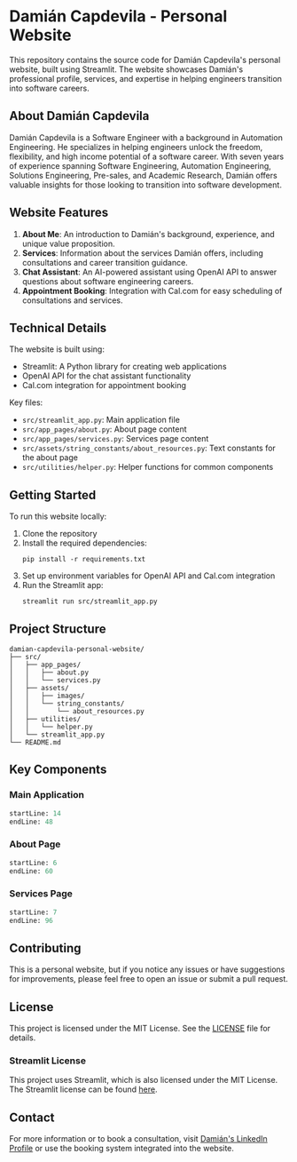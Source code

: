 # Damián Capdevila - Personal Website

This repository contains the source code for Damián Capdevila's personal website, built using Streamlit. The website showcases Damián's professional profile, services, and expertise in helping engineers transition into software careers.

## About Damián Capdevila

Damián Capdevila is a Software Engineer with a background in Automation Engineering. He specializes in helping engineers unlock the freedom, flexibility, and high income potential of a software career. With seven years of experience spanning Software Engineering, Automation Engineering, Solutions Engineering, Pre-sales, and Academic Research, Damián offers valuable insights for those looking to transition into software development.

## Website Features

1. **About Me**: An introduction to Damián's background, experience, and unique value proposition.
2. **Services**: Information about the services Damián offers, including consultations and career transition guidance.
3. **Chat Assistant**: An AI-powered assistant using OpenAI API to answer questions about software engineering careers.
4. **Appointment Booking**: Integration with Cal.com for easy scheduling of consultations and services.

## Technical Details

The website is built using:
- Streamlit: A Python library for creating web applications
- OpenAI API for the chat assistant functionality
- Cal.com integration for appointment booking

Key files:
- `src/streamlit_app.py`: Main application file
- `src/app_pages/about.py`: About page content
- `src/app_pages/services.py`: Services page content
- `src/assets/string_constants/about_resources.py`: Text constants for the about page
- `src/utilities/helper.py`: Helper functions for common components

## Getting Started

To run this website locally:

1. Clone the repository
2. Install the required dependencies:
   ```
   pip install -r requirements.txt
   ```
3. Set up environment variables for OpenAI API and Cal.com integration
4. Run the Streamlit app:
   ```
   streamlit run src/streamlit_app.py
   ```

## Project Structure

```
damian-capdevila-personal-website/
├── src/
│   ├── app_pages/
│   │   ├── about.py
│   │   └── services.py
│   ├── assets/
│   │   ├── images/
│   │   └── string_constants/
│   │       └── about_resources.py
│   ├── utilities/
│   │   └── helper.py
│   └── streamlit_app.py
└── README.md
```

## Key Components

### Main Application
```python:damian-capdevila-personal-website/src/streamlit_app.py
startLine: 14
endLine: 48
```

### About Page
```python:damian-capdevila-personal-website/src/app_pages/about.py
startLine: 6
endLine: 60
```

### Services Page
```python:damian-capdevila-personal-website/src/app_pages/services.py
startLine: 7
endLine: 96
```

## Contributing

This is a personal website, but if you notice any issues or have suggestions for improvements, please feel free to open an issue or submit a pull request.

## License

This project is licensed under the MIT License. See the [LICENSE](LICENSE) file for details.

### Streamlit License

This project uses Streamlit, which is also licensed under the MIT License. The Streamlit license can be found [here](https://github.com/streamlit/streamlit/blob/develop/LICENSE).

## Contact

For more information or to book a consultation, visit [Damián's LinkedIn Profile](https://www.linkedin.com/in/damiancapdevila) or use the booking system integrated into the website.